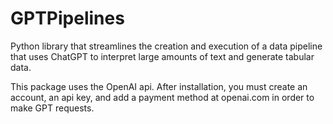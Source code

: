 # GPTPipelines
Python library that streamlines the creation and execution of a data pipeline that uses ChatGPT to interpret large amounts of text and generate tabular data.

This package uses the OpenAI api. After installation, you must create an account, an api key, and add a payment method at openai.com in order to make GPT requests.
